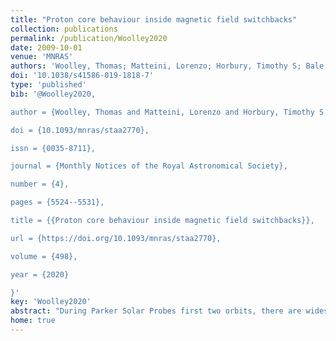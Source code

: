```yaml
---
title: "Proton core behaviour inside magnetic field switchbacks"
collection: publications
permalink: /publication/Woolley2020
date: 2009-10-01
venue: 'MNRAS'
authors: 'Woolley, Thomas; Matteini, Lorenzo; Horbury, Timothy S; Bale, Stuart D, Woodham, Lloyd D, <b>Laker, Ronan</b>;, Alterman, Benjamin L, Bonnell, John W, Case, Anthony W, Kasper, Justin C, Klein, Kristopher G, Martinovic, Mihailo M, Stevens, Michael'
doi: '10.1038/s41586-019-1818-7'
type: 'published'
bib: '@Woolley2020,

author = {Woolley, Thomas and Matteini, Lorenzo and Horbury, Timothy S and Bale, Stuart D and Woodham, Lloyd D and Laker, Ronan and Alterman, Benjamin L and Bonnell, John W and Case, Anthony W and Kasper, Justin C and Klein, Kristopher G and Martinovic, Mihailo M and Stevens, Michael},

doi = {10.1093/mnras/staa2770},

issn = {0035-8711},

journal = {Monthly Notices of the Royal Astronomical Society},

number = {4},

pages = {5524--5531},

title = {{Proton core behaviour inside magnetic field switchbacks}},

url = {https://doi.org/10.1093/mnras/staa2770},

volume = {498},

year = {2020}

}'
key: 'Woolley2020'
abstract: "During Parker Solar Probes first two orbits, there are widespread observations of rapid magnetic field reversals known as switchbacks. These switchbacks are extensively found in the near-Sun solar wind, appear to occur in patches, and have possible links to various phenomena such as magnetic reconnection near the solar surface. As switchbacks are associated with faster plasma flows, we questioned whether they are hotter than the background plasma and whether the microphysics inside a switchback is different to its surroundings. We have studied the reduced distribution functions from the Solar Probe Cup instrument and considered time periods with markedly large angular deflections to compare parallel temperatures inside and outside switchbacks. We have shown that the reduced distribution functions inside switchbacks are consistent with a rigid velocity space rotation of the background plasma. As such, we conclude that the proton core parallel temperature is very similar inside and outside of switchbacks, implying that a temperature–velocity (T–V) relationship does not hold for the proton core parallel temperature inside magnetic field switchbacks. We further conclude that switchbacks are consistent with Alfvenic pulses travelling along open magnetic field lines. The origin of these pulses, however, remains unknown. We also found that there is no obvious link between radial Poynting flux and kinetic energy enhancements suggesting that the radial Poynting flux is not important for the dynamics of switchbacks."
home: true
---
```

